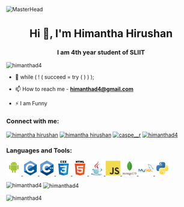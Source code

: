 ![MasterHead](https://miro.medium.com/max/1400/0*enrI7BXUzwJEomlq.gif)
<h1 align="center">Hi 👋, I'm Himantha Hirushan</h1>
<h3 align="center">I am 4th year student of SLIIT</h3>




<p align="left"> <img src="https://komarev.com/ghpvc/?username=himanthad4&label=Profile%20views&color=0e75b6&style=flat" alt="himanthad4" /> </p>

- 🌱 while ( ! ( succeed = try ( ) ) ); 

- 📫 How to reach me - **himanthad4@gmail.com**

- ⚡ I am Funny

<h3 align="left">Connect with me:</h3>
<p align="left">
<a href="https://www.linkedin.com/in/himantha-hirushan-390122212/" target="blank"><img align="center" src="https://raw.githubusercontent.com/rahuldkjain/github-profile-readme-generator/master/src/images/icons/Social/linked-in-alt.svg" alt="himantha hirushan" height="30" width="40" /></a>
<a href="https://web.facebook.com/himantha.hirushan.71/" target="blank"><img align="center" src="https://raw.githubusercontent.com/rahuldkjain/github-profile-readme-generator/master/src/images/icons/Social/facebook.svg" alt="himantha hirushan" height="30" width="40" /></a>
<a href="https://www.instagram.com/caspe___r/" target="blank"><img align="center" src="https://raw.githubusercontent.com/rahuldkjain/github-profile-readme-generator/master/src/images/icons/Social/instagram.svg" alt="caspe__r" height="30" width="40" /></a>
<a href="https://www.hackerrank.com/himanthad4" target="blank"><img align="center" src="https://raw.githubusercontent.com/rahuldkjain/github-profile-readme-generator/master/src/images/icons/Social/hackerrank.svg" alt="himanthad4" height="30" width="40" /></a>
</p>

<h3 align="left">Languages and Tools:</h3>
<p align="left"> <a href="https://developer.android.com" target="_blank" rel="noreferrer"> <img src="https://raw.githubusercontent.com/devicons/devicon/master/icons/android/android-original-wordmark.svg" alt="android" width="40" height="40"/> </a> <a href="https://www.cprogramming.com/" target="_blank" rel="noreferrer"> <img src="https://raw.githubusercontent.com/devicons/devicon/master/icons/c/c-original.svg" alt="c" width="40" height="40"/> </a> <a href="https://www.w3schools.com/cpp/" target="_blank" rel="noreferrer"> <img src="https://raw.githubusercontent.com/devicons/devicon/master/icons/cplusplus/cplusplus-original.svg" alt="cplusplus" width="40" height="40"/> </a> <a href="https://www.w3schools.com/css/" target="_blank" rel="noreferrer"> <img src="https://raw.githubusercontent.com/devicons/devicon/master/icons/css3/css3-original-wordmark.svg" alt="css3" width="40" height="40"/> </a> <a href="https://www.w3.org/html/" target="_blank" rel="noreferrer"> <img src="https://raw.githubusercontent.com/devicons/devicon/master/icons/html5/html5-original-wordmark.svg" alt="html5" width="40" height="40"/> </a> <a href="https://www.java.com" target="_blank" rel="noreferrer"> <img src="https://raw.githubusercontent.com/devicons/devicon/master/icons/java/java-original.svg" alt="java" width="40" height="40"/> </a> <a href="https://developer.mozilla.org/en-US/docs/Web/JavaScript" target="_blank" rel="noreferrer"> <img src="https://raw.githubusercontent.com/devicons/devicon/master/icons/javascript/javascript-original.svg" alt="javascript" width="40" height="40"/> </a> <a href="https://www.mongodb.com/" target="_blank" rel="noreferrer"> <img src="https://raw.githubusercontent.com/devicons/devicon/master/icons/mongodb/mongodb-original-wordmark.svg" alt="mongodb" width="40" height="40"/> </a> <a href="https://www.mysql.com/" target="_blank" rel="noreferrer"> <img src="https://raw.githubusercontent.com/devicons/devicon/master/icons/mysql/mysql-original-wordmark.svg" alt="mysql" width="40" height="40"/> </a> <a href="https://www.python.org" target="_blank" rel="noreferrer"> <img src="https://raw.githubusercontent.com/devicons/devicon/master/icons/python/python-original.svg" alt="python" width="40" height="40"/> </a> </p>

<p><img align="left" src="https://github-readme-stats.vercel.app/api/top-langs?username=himanthad4&show_icons=true&locale=en&layout=compact" alt="himanthad4" /></p>

<p>&nbsp;<img align="center" src="https://github-readme-stats.vercel.app/api?username=himanthad4&show_icons=true&locale=en" alt="himanthad4" /></p>

<p><img align="center" src="https://github-readme-streak-stats.herokuapp.com/?user=himanthad4&" alt="himanthad4" /></p>

